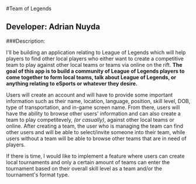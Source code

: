 #Team of Legends

## Developer: Adrian Nuyda

###Description:

I'll be building an application relating to League of Legends which will help players to find other local players who either want to create a competitive team to play against other local teams or teams via online on the rift. <b>The goal of this app is to build a community of League of Legends players to come together to form local teams, talk about League of Legends, or anything relating to eSports or whatever they desire.</b>

Users will create an account and will have to provide some important information such as their name, location, language, position, skill level, DOB, type of transportation, and in-game screen name. From there, users will have the ability to browse other users' information and can also create a team to play competitevely, <i>(or casually)</i>, against other local teams or online. After creating a team, the user who is managing the team can find other users and will be able to select/invite someone into their team, while users without a team will be able to browse other teams that are in need of players.

If there is time, I would like to implement a feature where users can create local tournaments and only a certain amount of teams can enter the tournament based on their overall skill level as a team and/or the tournament's format type.



